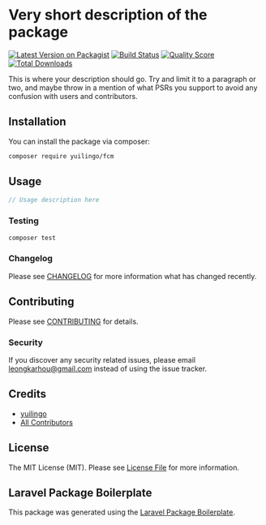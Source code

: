 # Very short description of the package

[![Latest Version on Packagist](https://img.shields.io/packagist/v/yuilingo/fcm.svg?style=flat-square)](https://packagist.org/packages/yuilingo/fcm)
[![Build Status](https://img.shields.io/travis/yuilingo/fcm/master.svg?style=flat-square)](https://travis-ci.org/yuilingo/fcm)
[![Quality Score](https://img.shields.io/scrutinizer/g/yuilingo/fcm.svg?style=flat-square)](https://scrutinizer-ci.com/g/yuilingo/fcm)
[![Total Downloads](https://img.shields.io/packagist/dt/yuilingo/fcm.svg?style=flat-square)](https://packagist.org/packages/yuilingo/fcm)

This is where your description should go. Try and limit it to a paragraph or two, and maybe throw in a mention of what PSRs you support to avoid any confusion with users and contributors.

## Installation

You can install the package via composer:

```bash
composer require yuilingo/fcm
```

## Usage

``` php
// Usage description here
```

### Testing

``` bash
composer test
```

### Changelog

Please see [CHANGELOG](CHANGELOG.md) for more information what has changed recently.

## Contributing

Please see [CONTRIBUTING](CONTRIBUTING.md) for details.

### Security

If you discover any security related issues, please email leongkarhou@gmail.com instead of using the issue tracker.

## Credits

- [yuilingo](https://github.com/yuilingo)
- [All Contributors](../../contributors)

## License

The MIT License (MIT). Please see [License File](LICENSE.md) for more information.

## Laravel Package Boilerplate

This package was generated using the [Laravel Package Boilerplate](https://laravelpackageboilerplate.com).